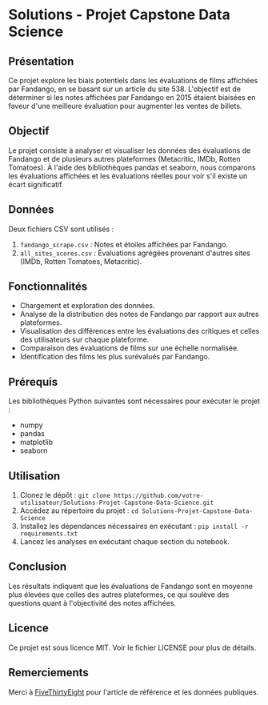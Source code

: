 
# Solutions - Projet Capstone Data Science

## Présentation

Ce projet explore les biais potentiels dans les évaluations de films affichées par Fandango, en se basant sur un article du site 538. L'objectif est de déterminer si les notes affichées par Fandango en 2015 étaient biaisées en faveur d'une meilleure évaluation pour augmenter les ventes de billets.

## Objectif

Le projet consiste à analyser et visualiser les données des évaluations de Fandango et de plusieurs autres plateformes (Metacritic, IMDb, Rotten Tomatoes). À l'aide des bibliothèques pandas et seaborn, nous comparons les évaluations affichées et les évaluations réelles pour voir s'il existe un écart significatif.

## Données

Deux fichiers CSV sont utilisés :
1. `fandango_scrape.csv` : Notes et étoiles affichées par Fandango.
2. `all_sites_scores.csv` : Évaluations agrégées provenant d'autres sites (IMDb, Rotten Tomatoes, Metacritic).

## Fonctionnalités

- Chargement et exploration des données.
- Analyse de la distribution des notes de Fandango par rapport aux autres plateformes.
- Visualisation des différences entre les évaluations des critiques et celles des utilisateurs sur chaque plateforme.
- Comparaison des évaluations de films sur une échelle normalisée.
- Identification des films les plus surévalués par Fandango.

## Prérequis

Les bibliothèques Python suivantes sont nécessaires pour exécuter le projet :
- numpy
- pandas
- matplotlib
- seaborn

## Utilisation

1. Clonez le dépôt : `git clone https://github.com/votre-utilisateur/Solutions-Projet-Capstone-Data-Science.git`
2. Accédez au répertoire du projet : `cd Solutions-Projet-Capstone-Data-Science`
3. Installez les dépendances nécessaires en exécutant : `pip install -r requirements.txt`
4. Lancez les analyses en exécutant chaque section du notebook.

## Conclusion

Les résultats indiquent que les évaluations de Fandango sont en moyenne plus élevées que celles des autres plateformes, ce qui soulève des questions quant à l'objectivité des notes affichées.

## Licence

Ce projet est sous licence MIT. Voir le fichier LICENSE pour plus de détails.

## Remerciements

Merci à [FiveThirtyEight](https://fivethirtyeight.com) pour l'article de référence et les données publiques.
